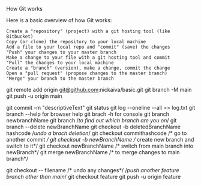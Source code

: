 
 How Git works

Here is a basic overview of how Git works:

    Create a "repository" (project) with a git hosting tool (like Bitbucket)
    Copy (or clone) the repository to your local machine
    Add a file to your local repo and "commit" (save) the changes
    "Push" your changes to your master branch
    Make a change to your file with a git hosting tool and commit
    "Pull" the changes to your local machine
    Create a "branch" (version), make a change, commit the change
    Open a "pull request" (propose changes to the master branch)
    "Merge" your branch to the master branch

git remote add origin git@github.com:nickaiva/basic.git
git branch -M main
git push -u origin main

git commit -m "descriptiveText"
git status
git log --oneline --all >> log.txt
git branch --help for browser help
git brach -h for console
git branch newbranchName
git branch /*to find out which branch are you on*/
git branch --delete newBranchName
git checkout -b deletedBranchName hashcode /*undo a  brach deletion*/
git checkout commithashcode /* go to another commit */
git checkout -b newBranchName /* create new branch and switch to it*/
git checkout newBranchName /* switch from main branch into newBranch*/
git merge newBranchName /* to merge changes to main branch*/

git checkout -- filename /* undo any changes*/
/*push another feature branch other than main*/
git checkout feature
git push -u origin feature

